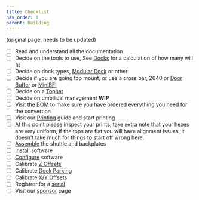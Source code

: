 ```yaml
---
title: Checklist
nav_order: 1
parent: Building
---
```

<!-- Use the page layout at TOC.md:  https://github.com/sdylewski/StealthChanger/blob/main/docs/TOC.md -->

(original page, needs to be updated)

 
 - [ ] Read and understand all the documentation
 - [ ]  Decide on the tools to use, See [Docks](Docks.md) for a calculation of how many will fit
 - [ ] Decide on dock types, [Modular Dock](https://github.com/DraftShift/ModularDock) or other
 - [ ] Decide if you are going top mount, or use a cross bar, 2040 or [Door Buffer](https://github.com/DraftShift/DoorBuffer) or [MiniBFI](https://github.com/DraftShift/StealthChanger/tree/main/UserMods/BT123/MiniBFI%20%2B%20MicroBFI)
 - [ ] Decide on a [Tophat](https://github.com/DraftShift/Tophat)
 - [ ] Decide on umbilical management **WIP**
 - [ ] Visit the [BOM](Bill-of-Materials.md) to make sure you have ordered everything you need for the convertion
 - [ ] Visit our [Printing](Printing.md) guide and start printing
 - [ ] At this point please inspect your prints, take extra note that your hexes are very uniform, if the tops are flat you will have alignment issues, it doesn't take much for things to start off wrong here.
 - [ ] [Assemble](Shuttle.md) the shuttle and backplates
 - [ ] [Install](Installation.md) software
 - [ ] [Configure](Configuration.md) software
 - [ ] Calibrate [Z Offsets](Calibration.md#z-offset)
 - [ ] Calibrate [Dock Parking](Calibration.md#dock-parking)
 - [ ] Calibrate [X/Y Offsets](Calibration.md#xy-offset)
 - [ ] Registrer for a [serial](Serials.md)
 - [ ] Visit our [sponsor](https://github.com/sponsors/DraftShift) page
